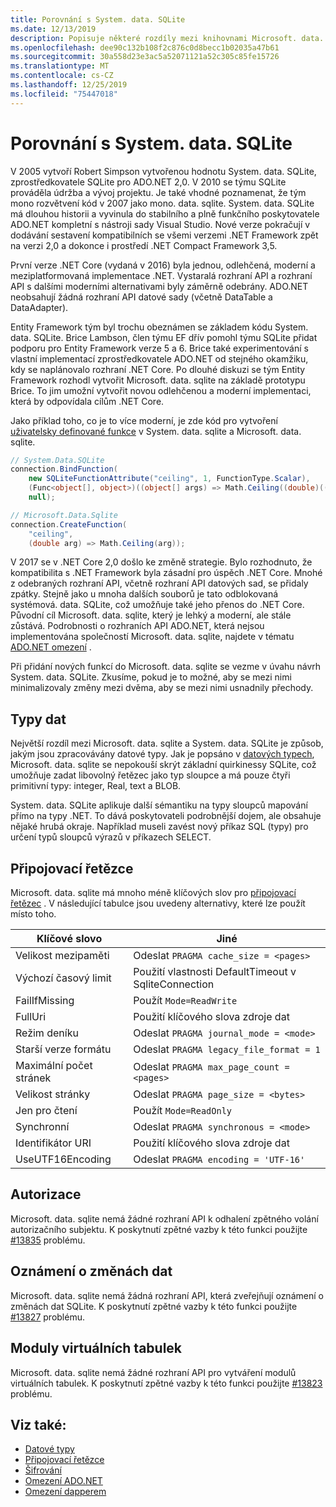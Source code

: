```yaml
---
title: Porovnání s System. data. SQLite
ms.date: 12/13/2019
description: Popisuje některé rozdíly mezi knihovnami Microsoft. data. sqlite a System. data. SQLite.
ms.openlocfilehash: dee90c132b108f2c876c0d8becc1b02035a47b61
ms.sourcegitcommit: 30a558d23e3ac5a52071121a52c305c85fe15726
ms.translationtype: MT
ms.contentlocale: cs-CZ
ms.lasthandoff: 12/25/2019
ms.locfileid: "75447018"
---
```

# <a name="comparison-to-systemdatasqlite"></a>Porovnání s System. data. SQLite

V 2005 vytvoří Robert Simpson vytvořenou hodnotu System. data. SQLite, zprostředkovatele SQLite pro ADO.NET 2,0. V 2010 se týmu SQLite prováděla údržba a vývoj projektu. Je také vhodné poznamenat, že tým mono rozvětvení kód v 2007 jako mono. data. sqlite. System. data. SQLite má dlouhou historii a vyvinula do stabilního a plně funkčního poskytovatele ADO.NET kompletní s nástroji sady Visual Studio. Nové verze pokračují v dodávání sestavení kompatibilních se všemi verzemi .NET Framework zpět na verzi 2,0 a dokonce i prostředí .NET Compact Framework 3,5.

První verze .NET Core (vydaná v 2016) byla jednou, odlehčená, moderní a meziplatformovaná implementace .NET. Vystaralá rozhraní API a rozhraní API s dalšími moderními alternativami byly záměrně odebrány. ADO.NET neobsahují žádná rozhraní API datové sady (včetně DataTable a DataAdapter).

Entity Framework tým byl trochu obeznámen se základem kódu System. data. SQLite. Brice Lambson, člen týmu EF dřív pomohl týmu SQLite přidat podporu pro Entity Framework verze 5 a 6. Brice také experimentování s vlastní implementací zprostředkovatele ADO.NET od stejného okamžiku, kdy se naplánovalo rozhraní .NET Core. Po dlouhé diskuzi se tým Entity Framework rozhodl vytvořit Microsoft. data. sqlite na základě prototypu Brice. To jim umožní vytvořit novou odlehčenou a moderní implementaci, která by odpovídala cílům .NET Core.

Jako příklad toho, co je to více moderní, je zde kód pro vytvoření [uživatelsky definované funkce](user-defined-functions.md) v System. data. sqlite a Microsoft. data. sqlite.

```csharp
// System.Data.SQLite
connection.BindFunction(
    new SQLiteFunctionAttribute("ceiling", 1, FunctionType.Scalar),
    (Func<object[], object>)((object[] args) => Math.Ceiling((double)((object[])args[1])[0])),
    null);

// Microsoft.Data.Sqlite
connection.CreateFunction(
    "ceiling",
    (double arg) => Math.Ceiling(arg));
```

V 2017 se v .NET Core 2,0 došlo ke změně strategie. Bylo rozhodnuto, že kompatibilita s .NET Framework byla zásadní pro úspěch .NET Core. Mnohé z odebraných rozhraní API, včetně rozhraní API datových sad, se přidaly zpátky. Stejně jako u mnoha dalších souborů je tato odblokovaná systémová. data. SQLite, což umožňuje také jeho přenos do .NET Core. Původní cíl Microsoft. data. sqlite, který je lehký a moderní, ale stále zůstává. Podrobnosti o rozhraních API ADO.NET, která nejsou implementována společností Microsoft. data. sqlite, najdete v tématu [ADO.NET omezení](adonet-limitations.md) .

Při přidání nových funkcí do Microsoft. data. sqlite se vezme v úvahu návrh System. data. SQLite. Zkusíme, pokud je to možné, aby se mezi nimi minimalizovaly změny mezi dvěma, aby se mezi nimi usnadnily přechody.

## <a name="data-types"></a>Typy dat

Největší rozdíl mezi Microsoft. data. sqlite a System. data. SQLite je způsob, jakým jsou zpracovávány datové typy. Jak je popsáno v [datových typech](types.md), Microsoft. data. sqlite se nepokouší skrýt základní quirkinessy SQLite, což umožňuje zadat libovolný řetězec jako typ sloupce a má pouze čtyři primitivní typy: integer, Real, text a BLOB.

System. data. SQLite aplikuje další sémantiku na typy sloupců mapování přímo na typy .NET. To dává poskytovateli podrobnější dojem, ale obsahuje nějaké hrubá okraje. Například museli zavést nový příkaz SQL (typy) pro určení typů sloupců výrazů v příkazech SELECT.

## <a name="connection-strings"></a>Připojovací řetězce

Microsoft. data. sqlite má mnoho méně klíčových slov pro [připojovací řetězec](connection-strings.md) . V následující tabulce jsou uvedeny alternativy, které lze použít místo toho.

| Klíčové slovo          | Jiné                                         |
| ---------------- | --------------------------------------------------- |
| Velikost mezipaměti       | Odeslat `PRAGMA cache_size = <pages>`                  |
| Výchozí časový limit  | Použití vlastnosti DefaultTimeout v SqliteConnection |
| FailIfMissing    | Použít `Mode=ReadWrite`                                |
| FullUri          | Použití klíčového slova zdroje dat                         |
| Režim deníku     | Odeslat `PRAGMA journal_mode = <mode>`                 |
| Starší verze formátu    | Odeslat `PRAGMA legacy_file_format = 1`                |
| Maximální počet stránek   | Odeslat `PRAGMA max_page_count = <pages>`              |
| Velikost stránky        | Odeslat `PRAGMA page_size = <bytes>`                   |
| Jen pro čtení        | Použít `Mode=ReadOnly`                                 |
| Synchronní      | Odeslat `PRAGMA synchronous = <mode>`                  |
| Identifikátor URI              | Použití klíčového slova zdroje dat                         |
| UseUTF16Encoding | Odeslat `PRAGMA encoding = 'UTF-16'`                   |

## <a name="authorization"></a>Autorizace

Microsoft. data. sqlite nemá žádné rozhraní API k odhalení zpětného volání autorizačního subjektu. K poskytnutí zpětné vazby k této funkci použijte [#13835](https://github.com/aspnet/EntityFrameworkCore/issues/13835) problému.

## <a name="data-change-notifications"></a>Oznámení o změnách dat

Microsoft. data. sqlite nemá žádná rozhraní API, která zveřejňují oznámení o změnách dat SQLite. K poskytnutí zpětné vazby k této funkci použijte [#13827](https://github.com/aspnet/EntityFrameworkCore/issues/13827) problému.

## <a name="virtual-table-modules"></a>Moduly virtuálních tabulek

Microsoft. data. sqlite nemá žádné rozhraní API pro vytváření modulů virtuálních tabulek. K poskytnutí zpětné vazby k této funkci použijte [#13823](https://github.com/aspnet/EntityFrameworkCore/issues/13823) problému.

## <a name="see-also"></a>Viz také:

* [Datové typy](types.md)
* [Připojovací řetězce](connection-strings.md)
* [Šifrování](encryption.md)
* [Omezení ADO.NET](adonet-limitations.md)
* [Omezení dapperem](dapper-limitations.md)
